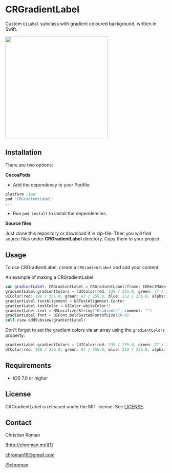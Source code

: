 CRGradientLabel
=======================
Custom `UILabel` subclass with gradient coloured background, written in Swift.

<img src="http://chroman.me/wp-content/uploads/2014/06/main.png" width="320">

Installation
-----

There are two options:

**CocoaPods**

* Add the dependency to your Podfile:
```ruby
platform :ios
pod 'CRGradientLabel'
...
```

* Run `pod install` to install the dependencies.

**Source files**

Just clone this repository or download it in zip-file. Then you will find source files under **CRGradientLabel** directory. Copy them to your project.

Usage
-----

To use CRGradientLabel, create a `CRGradientLabel` and add your content.

An example of making a CRGradientLabel:

```swift
var gradientLabel: CRGradientLabel = CRGradientLabel(frame: CGRectMake(20, 50, 130, 40))
gradientLabel.gradientColors = [UIColor(red: 239 / 255.0, green: 77 / 255.0, blue:182 / 255.0, alpha: 1.0),
UIColor(red: 198 / 255.0, green: 67 / 255.0, blue: 252 / 255.0, alpha: 1.0)]
gradientLabel.textAlignment = NSTextAlignment.Center
gradientLabel.textColor = UIColor.whiteColor()
gradientLabel.text = NSLocalizedString("Gradients", comment: "")
gradientLabel.font = UIFont.boldSystemFontOfSize(20.0)
self.view.addSubview(gradientLabel)
```

Don't forget to set the gradient colors via an array using the `gradientColors` property:
```swift
gradientLabel.gradientColors = [UIColor(red: 239 / 255.0, green: 77 / 255.0, blue:182 / 255.0, alpha: 1.0),
UIColor(red: 198 / 255.0, green: 67 / 255.0, blue: 252 / 255.0, alpha: 1.0)]
```

Requirements
----------
* iOS 7.0 or higher

## License
CRGradientLabel is released under the MIT license. See
[LICENSE](https://github.com/chroman/CRGradientLabel/blob/master/LICENSE).

Contact
----------

Christian Roman
  
[http://chroman.me][1]

[chroman16@gmail.com][2]

[@chroman][3] 

  [1]: http://chroman.me
  [2]: mailto:chroman16@gmail.com
  [3]: http://twitter.com/chroman